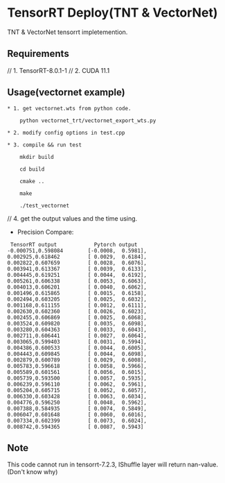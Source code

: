 <!--
 * @Author: zhanghao
 * @LastEditTime: 2023-04-14 14:16:30
 * @FilePath: /my_vectornet_github/tensorrt_deploy/README.md
 * @LastEditors: zhanghao
 * @Description:
-->

# TensorRT Deploy(TNT & VectorNet)

TNT & VectorNet tensorrt impletemention.

## Requirements

// 1. TensorRT-8.0.1-1
// 2. CUDA 11.1

## Usage(vectornet example)

```
* 1. get vectornet.wts from python code.

    python vectornet_trt/vectornet_export_wts.py

* 2. modify config options in test.cpp

* 3. compile && run test

    mkdir build

    cd build

    cmake ..

    make

    ./test_vectornet
```

// 4. get the output values and the time using.

- Precision Compare:

```
 TensorRT output            Pytorch output
-0.000751,0.598084        [-0.0008,  0.5981],
0.002925,0.618462         [ 0.0029,  0.6184],
0.002822,0.607659         [ 0.0028,  0.6076],
0.003941,0.613367         [ 0.0039,  0.6133],
0.004445,0.619251         [ 0.0044,  0.6192],
0.005261,0.606338         [ 0.0053,  0.6063],
0.004013,0.606201         [ 0.0040,  0.6062],
0.001496,0.615865         [ 0.0015,  0.6158],
0.002494,0.603205         [ 0.0025,  0.6032],
0.001168,0.611155         [ 0.0012,  0.6111],
0.002630,0.602360         [ 0.0026,  0.6023],
0.002455,0.606869         [ 0.0025,  0.6068],
0.003524,0.609820         [ 0.0035,  0.6098],
0.003280,0.604363         [ 0.0033,  0.6043],
0.002711,0.606441         [ 0.0027,  0.6064],
0.003065,0.599403         [ 0.0031,  0.5994],
0.004386,0.600533         [ 0.0044,  0.6005],
0.004443,0.609845         [ 0.0044,  0.6098],
0.002879,0.600789         [ 0.0029,  0.6008],
0.005783,0.596618         [ 0.0058,  0.5966],
0.005589,0.601561         [ 0.0056,  0.6015],
0.005739,0.593500         [ 0.0057,  0.5935],
0.006239,0.596110         [ 0.0062,  0.5961],
0.005204,0.605715         [ 0.0052,  0.6057],
0.006330,0.603428         [ 0.0063,  0.6034],
0.004776,0.596250         [ 0.0048,  0.5962],
0.007388,0.584935         [ 0.0074,  0.5849],
0.006047,0.601648         [ 0.0060,  0.6016],
0.007334,0.602399         [ 0.0073,  0.6024],
0.008742,0.594365         [ 0.0087,  0.5943]

```

## Note

This code cannot run in tensorrt-7.2.3, IShuffle layer will return nan-value.(Don't know why)

